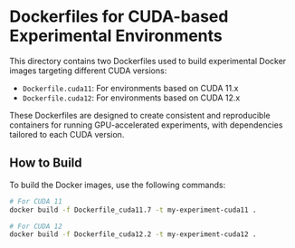 # Dockerfiles for CUDA-based Experimental Environments

This directory contains two Dockerfiles used to build experimental Docker images targeting different CUDA versions:

- `Dockerfile.cuda11`: For environments based on CUDA 11.x
- `Dockerfile.cuda12`: For environments based on CUDA 12.x

These Dockerfiles are designed to create consistent and reproducible containers for running GPU-accelerated experiments, with dependencies tailored to each CUDA version.

## How to Build

To build the Docker images, use the following commands:

```bash
# For CUDA 11
docker build -f Dockerfile_cuda11.7 -t my-experiment-cuda11 .

# For CUDA 12
docker build -f Dockerfile_cuda12.2 -t my-experiment-cuda12 .
